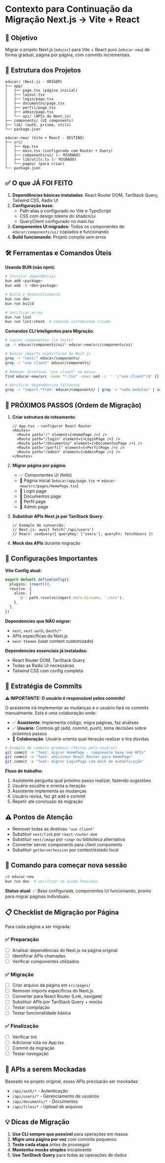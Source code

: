 # Contexto para Continuação da Migração Next.js → Vite + React

## 🎯 **Objetivo**
Migrar o projeto Next.js (`educar`) para Vite + React puro (`educar-new`) de forma gradual, página por página, com commits incrementais.

## 📁 **Estrutura dos Projetos**
```
educar/ (Next.js - ORIGEM)
├── app/
│   ├── page.tsx (página inicial)
│   ├── layout.tsx
│   ├── login/page.tsx
│   ├── documentos/page.tsx
│   ├── perfil/page.tsx
│   ├── admin/page.tsx
│   └── api/ (APIs do Next.js)
├── components/ (UI components)
├── lib/ (auth, prisma, utils)
└── package.json

educar-new/ (Vite + React - DESTINO)
├── src/
│   ├── App.tsx
│   ├── main.tsx (configurado com Router + Query)
│   ├── components/ui/ (✅ MIGRADO)
│   ├── lib/utils.ts (✅ MIGRADO)
│   └── pages/ (para criar)
└── package.json
```

## ✅ **O que JÁ FOI FEITO**
1. **Dependências básicas instaladas**: React Router DOM, TanStack Query, Tailwind CSS, Radix UI
2. **Configuração base**: 
   - Path alias `@` configurado no Vite e TypeScript
   - CSS com design tokens do shadcn/ui
   - QueryClient configurado no main.tsx
3. **Componentes UI migrados**: Todos os componentes de `educar/components/ui/` copiados e funcionando
4. **Build funcionando**: Projeto compila sem erros

## 🛠 **Ferramentas e Comandos Úteis**

**Usando BUN (não npm):**
```bash
# Instalar dependências
bun add <package>
bun add -d <dev-package>

# Build e desenvolvimento
bun run dev
bun run build

# Verificar erros
bun run lint
bun run lint:check  # comando customizado criado
```

**Comandos CLI Inteligentes para Migração:**
```bash
# Copiar componentes (já feito)
cp -r educar/components/ui/* educar-new/src/components/ui/

# Buscar imports específicos do Next.js
grep -r "next/" educar/components/
grep -r "use client" educar/components/

# Remover diretivas "use client" em massa
find educar-new/src -name "*.tsx" -exec sed -i '' '/"use client"/d' {} \;

# Verificar dependências faltantes
grep -r "import.*from" educar/components/ | grep -v "node_modules" | sort | uniq
```

## 🎯 **PRÓXIMOS PASSOS (Ordem de Migração)**

1. **Criar estrutura de roteamento**:
   ```tsx
   // App.tsx - configurar React Router
   <Routes>
     <Route path="/" element={<HomePage />} />
     <Route path="/login" element={<LoginPage />} />
     <Route path="/documentos" element={<DocumentosPage />} />
     <Route path="/perfil" element={<PerfilPage />} />
     <Route path="/admin" element={<AdminPage />} />
   </Routes>
   ```

2. **Migrar página por página**:
   - ✅ Componentes UI (feito)
   - 🔄 Página inicial (`educar/app/page.tsx` → `educar-new/src/pages/HomePage.tsx`)
   - 🔄 Login page
   - 🔄 Documentos page
   - 🔄 Perfil page
   - 🔄 Admin page

3. **Substituir APIs Next.js por TanStack Query**:
   ```tsx
   // Exemplo de conversão:
   // Next.js: await fetch('/api/users')
   // React: useQuery({ queryKey: ['users'], queryFn: fetchUsers })
   ```

4. **Mock das APIs** durante migração

## 🔧 **Configurações Importantes**

**Vite Config atual:**
```ts
export default defineConfig({
  plugins: [react()],
  resolve: {
    alias: {
      '@': path.resolve(import.meta.dirname, './src'),
    },
  },
})
```

**Dependencies que NÃO migrar:**
- `next`, `next-auth`, `@auth/*`
- APIs específicas do Next.js
- `next-themes` (usar context customizado)

**Dependencies essenciais já instaladas:**
- React Router DOM, TanStack Query
- Todas as Radix UI necessárias
- Tailwind CSS com config completa

## 📝 **Estratégia de Commits**
**⚠️ IMPORTANTE: O usuário é responsável pelos commits!**

O assistente irá implementar as mudanças e o usuário fará os commits manualmente. Esta é uma colaboração onde:

- ✅ **Assistente**: Implementa código, migra páginas, faz análises
- ✅ **Usuário**: Controla git (add, commit, push), toma decisões sobre próximos passos
- 🤝 **Colaboração**: Usuário orienta qual iteração realizar e tira dúvidas

```bash
# Exemplo de commits graduais (feitos pelo usuário)
git commit -m "feat: migrar HomePage - componente base sem APIs"
git commit -m "feat: adicionar React Router para HomePage"  
git commit -m "feat: migrar LoginPage com mock de autenticação"
```

**Fluxo de trabalho:**
1. Assistente pergunta qual próximo passo realizar, fazendo sugestões
2. Usuário escolhe e orienta a iteração
3. Assistente implementa as mudanças
4. Usuário revisa, faz git add e commit
5. Repetir até conclusão da migração

## ⚠️ **Pontos de Atenção**
- Remover todas as diretivas `"use client"`
- Substituir `next/link` por `react-router-dom`
- Substituir `next/image` por `<img>` ou biblioteca alternativa
- Converter server components para client components
- Substituir `getServerSession` por context/estado local

## 🚀 **Comando para começar nova sessão**
```bash
cd educar-new
bun run dev  # verificar se ainda funciona
```

**Status atual**: ✅ Base configurada, componentes UI funcionando, pronto para migrar páginas individuais.

## 📋 **Checklist de Migração por Página**

Para cada página a ser migrada:

### ✅ **Preparação**
- [ ] Analisar dependências do Next.js na página original
- [ ] Identificar APIs chamadas
- [ ] Verificar componentes utilizados

### ✅ **Migração**
- [ ] Criar arquivo da página em `src/pages/`
- [ ] Remover imports específicos do Next.js
- [ ] Converter para React Router (Link, navigate)
- [ ] Substituir APIs por TanStack Query + mocks
- [ ] Testar compilação
- [ ] Testar funcionalidade básica

### ✅ **Finalização**
- [ ] Verificar lint
- [ ] Adicionar rota no App.tsx
- [ ] Commit da migração
- [ ] Testar navegação

## 🔗 **APIs a serem Mockadas**

Baseado no projeto original, essas APIs precisarão ser mockadas:
- `/api/auth/*` - Autenticação
- `/api/users/*` - Gerenciamento de usuários
- `/api/documents/*` - Documentos
- `/api/files/*` - Upload de arquivos

## 💡 **Dicas de Migração**

1. **Use CLI sempre que possível** para operações em massa
2. **Migre uma página por vez** com commits pequenos
3. **Teste cada etapa** antes de prosseguir
4. **Mantenha mocks simples** inicialmente
5. **Use TanStack Query** para todas as operações de dados
